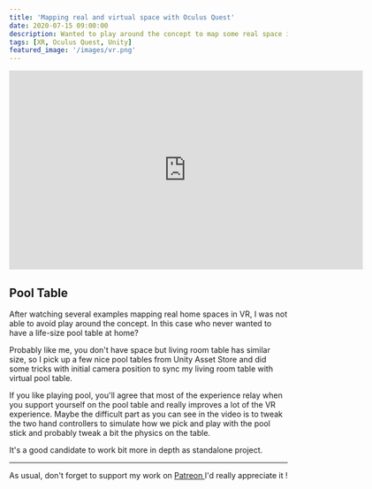 ```yaml
---
title: 'Mapping real and virtual space with Oculus Quest'
date: 2020-07-15 09:00:00
description: Wanted to play around the concept to map some real space inside VR. Who never wanted to have a pool table at home?. Just transformed my living room table in a pool table.
tags: [XR, Oculus Quest, Unity]
featured_image: '/images/vr.png'
---
```


<iframe src="https://www.youtube.com/embed/2nqfyEpnJOo" width="640" height="360" frameborder="0" allow="accelerometer; autoplay; encrypted-media; gyroscope; picture-in-picture" allowfullscreen></iframe>

## Pool Table

After watching several examples mapping real home spaces in VR, I was not able to avoid play around the concept. In this case who never wanted to have a life-size pool table at home?

Probably like me, you don't have space but living room table has similar size, so I pick up a few nice pool tables from Unity Asset Store and did some tricks with initial camera position to sync my living room table with virtual pool table.

If you like playing pool, you'll agree that most of the experience relay when you support yourself on the pool table and really improves a lot of the VR experience. Maybe the difficult part as you can see in the video is to tweak the two hand controllers to simulate how we pick and play with the pool stick and probably tweak a bit the physics on the table.

It's a good candidate to work bit more in depth as standalone project.

---

As usual, don't forget to support my work on <a href="https://www.patreon.com/gerardespona"> Patreon </a> I'd really appreciate it !
